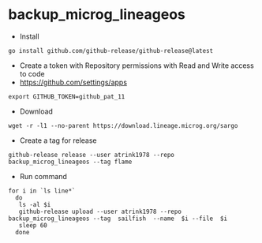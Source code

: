 # backup_microg_lineageos

- Install

```
go install github.com/github-release/github-release@latest
```

- Create a token with Repository permissions with  Read and Write access to code
- https://github.com/settings/apps

```
export GITHUB_TOKEN=github_pat_11
```

- Download 

```
wget -r -l1 --no-parent https://download.lineage.microg.org/sargo
```

- Create a tag for release

```
github-release release --user atrink1978 --repo backup_microg_lineageos --tag flame
```

- Run command

```
for i in `ls line*`
  do 
   ls -al $i 
   github-release upload --user atrink1978 --repo backup_microg_lineageos --tag  sailfish  --name  $i --file  $i 
   sleep 60
  done
```
